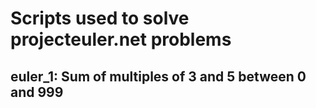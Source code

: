 # Scripts used to solve projecteuler.net problems
## euler_1: Sum of multiples of 3 and 5 between 0 and 999